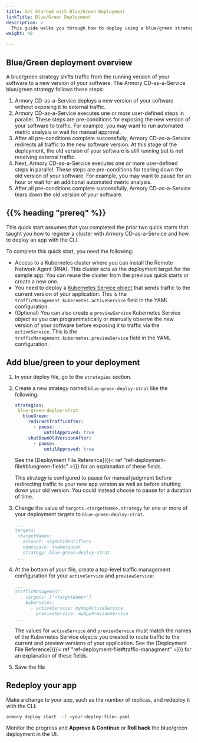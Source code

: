 ```yaml
---
title: Get Started with Blue/Green Deployment
linkTitle: Blue/Green Deployment
description: >
  This guide walks you through how to deploy using a blue/green strategy.
weight: 40  

---
```


## Blue/Green deployment overview

A blue/green strategy shifts traffic from the running version of your software to a new version of your software. The Armory CD-as-a-Service blue/green strategy follows these steps:

1. Armory CD-as-a-Service deploys a new version of your software without exposing it to external traffic.
1. Armory CD-as-a-Service executes one or more user-defined steps in parallel. These steps are pre-conditions for exposing the new version of your software to traffic. For example, you may want to run automated metric analysis or wait for manual approval.
1. After all pre-conditions complete successfully, Armory CD-as-a-Service redirects all traffic to the new software version. At this stage of the deployment, the old version of your software is still running but is not receiving external traffic.
1. Next, Armory CD-as-a-Service executes one or more user-defined steps in parallel. These steps are pre-conditions for tearing down the old version of your software. For example, you may want to pause for an hour or wait for an additional automated metric analysis.
1. After all pre-conditions complete successfully, Armory CD-as-a-Service tears down the old version of your software.

## {{% heading "prereq" %}}

This quick start assumes that you completed the prior two quick starts that taught you how to register a cluster with Armory CD-as-a-Service and how to deploy an app with the CLI.

To complete this quick start, you need the following:

- Access to a Kubernetes cluster where you can install the Remote Network Agent (RNA). This cluster acts as the deployment target for the sample app. You can reuse the cluster from the previous quick starts or create a new one.
- You need to deploy a [Kubernetes Service object](https://kubernetes.io/docs/concepts/services-networking/service/) that sends traffic to the current version of your application. This is the `trafficManagement.kubernetes.activeService` field in the YAML configuration.
- (Optional) You can also create a `previewService` Kubernetes Service object so you can programmatically or manually observe the new version of your software before exposing it to traffic via the `activeService`. This is the `trafficManagement.kubernetes.previewService` field in the YAML configuration.

## Add blue/green to your deployment

1. In your deploy file, go to the `strategies` section.
1. Create a new strategy named `blue-green-deploy-strat` like the following:

   ```yaml
   strategies:
    blue-green-deploy-strat
      blueGreen:
        redirectTrafficAfter:
          - pause:
              untilApproved: true
        shutDownOldVersionAfter:
          - pause:
              untilApproved: true
   ```

   See the [Deployment File Reference]({{< ref "ref-deployment-file#bluegreen-fields" >}}) for an explanation of these fields.

   This strategy is configured to pause for manual judgment before redirecting traffic to your new app version as well as before shutting down your old version. You could instead choose to pause for a duration of time.

1. Change the value of `targets.<targetName>.strategy` for one or more of your deployment targets to `blue-green-deploy-strat`.

   ```yaml
   ...
   targets:
    <targetName>:
      account: <agentIdentifier>
      namespace: <namespace>
      strategy: blue-green-deploy-strat
    ...
    ```
1. At the bottom of your file, create a top-level traffic management configuration for your `activeService` and `previewService`:

   ```yaml
   ...
   trafficManagement:
     - targets: ['<targetName>']
       kubernetes:
         - activeService: myAppActiveService
           previewService: myAppPreviewService
   ...
   ```

   The values for `activeService` and `previewService` must match the names of the Kubernetes Service objects you created to route traffic to the current and preview versions of your application. See the [Deployment File Reference]({{< ref "ref-deployment-file#traffic-managment" >}}) for an explanation of these fields.

1. Save the file

## Redeploy your app

Make a change to your app, such as the number of replicas, and redeploy it with the CLI:

```bash
armory deploy start  -f <your-deploy-file>.yaml
```

Monitor the progress and **Approve & Continue** or **Roll back** the blue/green deployment in the UI.



